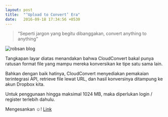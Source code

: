 ```yaml
---
layout: post
title:  "‘Upload to Convert’ Era"
date:   2016-09-18 17:34:56 +0530
---
```


> “Seperti jargon yang begitu dibanggakan, convert anything to anything”

![robsan blog](https://cdn-images-1.medium.com/max/600/1*1XckUDaaoNEdwgFvxe15OQ.png)

Tangkapan layar diatas menandakan bahwa CloudConvert bakal punya ratusan format file yang mampu mereka konversikan ke tipe satu sama lain.

Bahkan dengan baik hatinya, CloudConvert menyediakan pemakaian terintegrasi API, retrieve file lewat URL, dan hasil konversinya ditampung ke akun Dropbox kita.

Untuk penggunaan hingga maksimal 1024 MB, maka diperlukan login / register terlebih dahulu.

Mengesankan ☺! [Link](https://cloudconvert.org/)